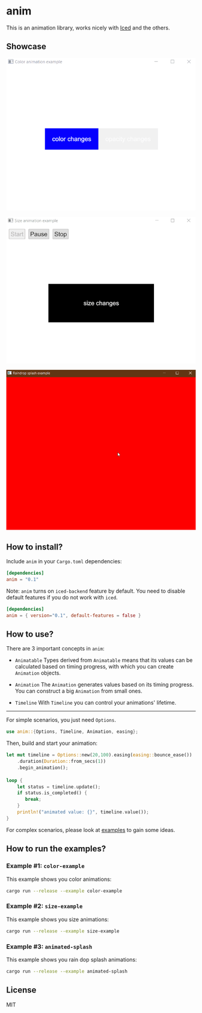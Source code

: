 # anim
<!-- [![Test and Build](https://github.com/joylei/anim-rs/workflows/Test%20and%20Build/badge.svg?branch=master)](https://github.com/joylei/anim-rs/actions?query=workflow%3A%22Test+and+Build%22)
[![Documentation](https://docs.rs/anim/badge.svg)](https://docs.rs/anim)
[![Crates.io](https://img.shields.io/crates/v/anim.svg)](https://crates.io/crates/anim)
[![License](https://img.shields.io/crates/l/anim.svg)](https://github.com/joylei/anim-rs/blob/master/LICENSE) -->

This is an animation library, works nicely with [Iced](https://github.com/hecrj/iced)  and the others.

## Showcase

<center>

![Color&Opacity Animation Example](./images/color-example.gif)

![Size Animation Example](./images/size-example.gif)

![Raindrop Splash Animation](./images/animated-splash.gif)

</center>

## How to install?

Include `anim` in your `Cargo.toml` dependencies:

```toml
[dependencies]
anim = "0.1"
```

Note: `anim` turns on `iced-backend` feature by default. You need to disable default features if you do not work with `iced`.

```toml
[dependencies]
anim = { version="0.1", default-features = false }
```

## How to use?

There are 3 important concepts in `anim`:
- `Animatable`
Types derived from `Animatable` means that its values can be calculated based on timing progress, with which you can create `Animation` objects.

- `Animation`
The `Animation` generates values based on its timing progress. You can construct a big `Animation`  from small ones.

- `Timeline`
With `Timeline` you can control your animations' lifetime.

---

For simple scenarios, you just need `Options`.

```rust
use anim::{Options, Timeline, Animation, easing};
```

Then, build and start your animation:

```rust
let mut timeline = Options::new(20,100).easing(easing::bounce_ease())
    .duration(Duration::from_secs(1))
    .begin_animation();

loop {
    let status = timeline.update();
    if status.is_completed() {
       break; 
    }
    println!("animated value: {}", timeline.value());
}
```

For complex scenarios, please look at [examples](./examples/) to gain some ideas.


## How to run the examples?

### Example #1: `color-example`

This example shows you color animations:

```sh
cargo run --release --example color-example
```

### Example #2: `size-example`

This example shows you size animations:

```sh
cargo run --release --example size-example
```

### Example #3: `animated-splash`

This example shows you rain dop splash animations:

```sh
cargo run --release --example animated-splash
```

## License

MIT